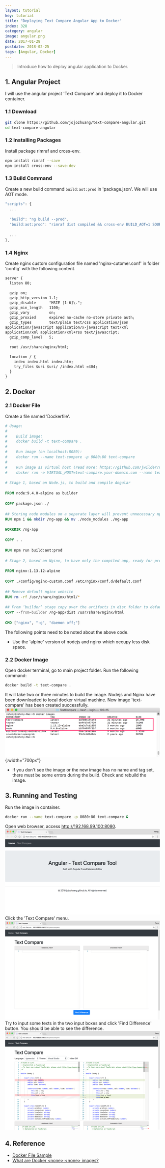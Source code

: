 ```yaml
---
layout: tutorial
key: tutorial
title: "Deploying Text Compare Angular App to Docker"
index: 328
category: angular
image: angular.png
date: 2017-01-28
postdate: 2018-02-25
tags: [Angular, Docker]
---
```


> Introduce how to deploy angular application to Docker.

## 1. Angular Project
I will use the angular project 'Text Compare' and deploy it to Docker container.
### 1.1 Download
```sh
git clone https://github.com/jojozhuang/text-compare-angular.git
cd text-compare-angular
```
### 1.2 Installing Packages
Install package rimraf and cross-env.
```sh
npm install rimraf --save
npm install cross-env --save-dev
```
### 1.3 Build Command
Create a new build command `build:aot:prod` in 'package.json'. We will use AOT mode.
```javascript
"scripts": {
  ...

  "build": "ng build --prod",
  "build:aot:prod": "rimraf dist compiled && cross-env BUILD_AOT=1 SOURCE_MAP=0 ng build --prod",

  ...
},
```
### 1.4 Nginx
Create nginx custom configuration file named 'nginx-cutomer.conf' in folder 'config' with the following content.
```raw
server {
  listen 80;

  gzip on;
  gzip_http_version 1.1;
  gzip_disable      "MSIE [1-6]\.";
  gzip_min_length   1100;
  gzip_vary         on;
  gzip_proxied      expired no-cache no-store private auth;
  gzip_types        text/plain text/css application/json application/javascript application/x-javascript text/xml application/xml application/xml+rss text/javascript;
  gzip_comp_level   5;

  root /usr/share/nginx/html;

  location / {
    index index.html index.htm;
    try_files $uri $uri/ /index.html =404;
  }
}
```

## 2. Docker
### 2.1 Docker File
Create a file named 'Dockerfile'.
```dockerfile
# Usage:
#
#    Build image:
#    docker build -t text-compare .
#
#    Run image (on localhost:8080):
#    docker run --name text-compare -p 8080:80 text-compare
#
#    Run image as virtual host (read more: https://github.com/jwilder/nginx-proxy):
#    docker run -e VIRTUAL_HOST=text-compare.your-domain.com --name text-compare text-compare

# Stage 1, based on Node.js, to build and compile Angular

FROM node:9.4.0-alpine as builder

COPY package.json ./

## Storing node modules on a separate layer will prevent unnecessary npm installs at each build
RUN npm i && mkdir /ng-app && mv ./node_modules ./ng-app

WORKDIR /ng-app

COPY . .

RUN npm run build:aot:prod

# Stage 2, based on Nginx, to have only the compiled app, ready for production with Nginx

FROM nginx:1.13.12-alpine

COPY ./config/nginx-custom.conf /etc/nginx/conf.d/default.conf

## Remove default nginx website
RUN rm -rf /usr/share/nginx/html/*

## From ‘builder’ stage copy over the artifacts in dist folder to default nginx public folder
COPY --from=builder /ng-app/dist /usr/share/nginx/html

CMD ["nginx", "-g", "daemon off;"]
```
The following points need to be noted about the above code.
* Use the 'alpine' version of nodejs and nginx which occupy less disk space.

### 2.2 Docker Image
Open docker terminal, go to main project folder. Run the following command:
```sh
docker build -t text-compare .
```
It will take two or three minutes to build the image. Nodejs and Nginx have been downloaded to local docker virtual machine. New image 'text-compare' has been created successfully.
![image](/public/tutorials/328/dockerimages.png){:width="700px"}  
* If you don't see the image or the new image has no name and tag set, there must be some errors during the build. Check and rebuild the image.

## 3. Running and Testing
Run the image in container.
```sh
docker run --name text-compare -p 8080:80 text-compare &
```
Open web browser, access http://192.168.99.100:8080.
![image](/public/tutorials/328/home.png)
Click the 'Text Compare' menu.
![image](/public/tutorials/328/textcompare.png)
Try to input some texts in the two input boxes and click 'Find Difference' button. You should be able to see the difference.
![image](/public/tutorials/328/typescript.png)

## 4. Reference
* [Docker File Sample](https://github.com/gdi2290/angular-starter#install-docker)
* [What are Docker \<none\>:\<none\> images?](https://www.projectatomic.io/blog/2015/07/what-are-docker-none-none-images/)
